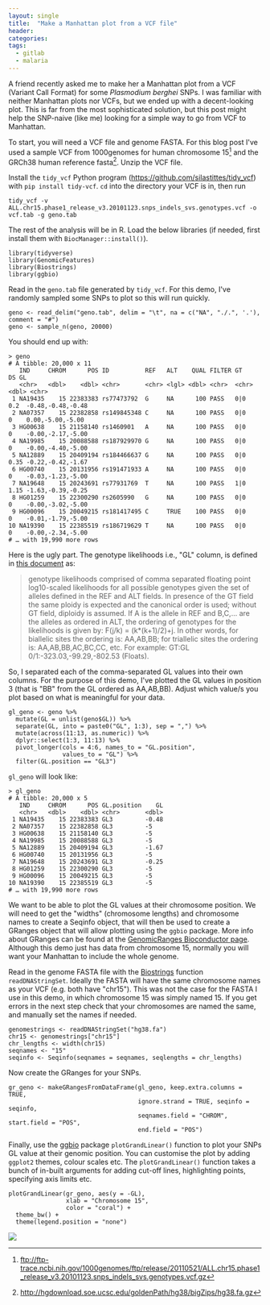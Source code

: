 ```yaml
---
layout: single
title:  "Make a Manhattan plot from a VCF file"
header:
categories: 
tags:
  - gitlab
  - malaria
---
```


A friend recently asked me to make her a Manhattan plot from a VCF (Variant Call Format) for some *Plasmodium berghei* SNPs. I was familiar with neither Manhattan plots nor VCFs, but we ended up with a decent-looking plot. This is far from the most sophisticated solution, but this post might help the SNP-naive (like me) looking for a simple way to go from VCF to Manhattan.

To start, you will need a VCF file and genome FASTA. For this blog post I've used a sample VCF from 1000genomes for human chromosome 15[^1] and the GRCh38 human reference fasta[^2]. Unzip the VCF file. 

Install the `tidy_vcf` Python program (https://github.com/silastittes/tidy_vcf) with `pip install tidy-vcf`. `cd` into the directory your VCF is in, then run 

```
tidy_vcf -v ALL.chr15.phase1_release_v3.20101123.snps_indels_svs.genotypes.vcf -o vcf.tab -g geno.tab
```

The rest of the analysis will be in R. Load the below libraries (if needed, first install them with `BiocManager::install()`). 

```
library(tidyverse)
library(GenomicFeatures)
library(Biostrings)
library(ggbio)
```

Read in the `geno.tab` file generated by `tidy_vcf`.  For this demo, I've randomly sampled some SNPs to plot so this will run quickly. 

```
geno <- read_delim("geno.tab", delim = "\t", na = c("NA", "./.", '.'), comment = "#")
geno <- sample_n(geno, 20000)
```

You should end up with:

```
> geno
# A tibble: 20,000 x 11
   IND     CHROM      POS ID          REF   ALT    QUAL FILTER GT       DS GL               
   <chr>   <dbl>    <dbl> <chr>       <chr> <lgl> <dbl> <chr>  <chr> <dbl> <chr>            
 1 NA19435    15 22383383 rs77473792  G     NA      100 PASS   0|0    0.2  -0.48,-0.48,-0.48
 2 NA07357    15 22382858 rs149845348 C     NA      100 PASS   0|0    0    0.00,-5.00,-5.00 
 3 HG00638    15 21158140 rs1460901   A     NA      100 PASS   0|0    0    -0.00,-2.17,-5.00
 4 NA19985    15 20088588 rs187929970 G     NA      100 PASS   0|0    0    -0.00,-4.40,-5.00
 5 NA12889    15 20409194 rs184466637 G     NA      100 PASS   0|0    0.35 -0.22,-0.42,-1.67
 6 HG00740    15 20131956 rs191471933 A     NA      100 PASS   0|0    0    -0.03,-1.23,-5.00
 7 NA19648    15 20243691 rs77931769  T     NA      100 PASS   1|0    1.15 -1.63,-0.39,-0.25
 8 HG01259    15 22300290 rs2605990   G     NA      100 PASS   0|0    0    -0.00,-3.02,-5.00
 9 HG00096    15 20049215 rs181417495 C     TRUE    100 PASS   0|0    0    -0.01,-1.79,-5.00
10 NA19390    15 22385519 rs186719629 T     NA      100 PASS   0|0    0    -0.00,-2.34,-5.00
# … with 19,990 more rows
```

Here is the ugly part. The genotype likelihoods i.e., "GL" column, is defined in [this document](https://samtools.github.io/hts-specs/VCFv4.2.pdf) as:

> genotype likelihoods comprised of comma separated floating point log10-scaled likelihoods for all possible genotypes given the set of alleles defined in the REF and ALT fields. In presence of the GT field the same ploidy is expected and the canonical order is used; without GT field, diploidy is assumed. If A is the allele in REF and B,C,... are the alleles as ordered in ALT, the ordering of genotypes for the likelihoods is given by: F(j/k) = (k*(k+1)/2)+j. In other words, for biallelic sites the ordering is: AA,AB,BB; for triallelic sites the ordering is: AA,AB,BB,AC,BC,CC, etc. For example: GT:GL 0/1:-323.03,-99.29,-802.53 (Floats). 

So, I separated each of the comma-separated GL values into their own columns. For the purpose of this demo, I've plotted the GL values in position 3 (that is "BB" from the GL ordered as AA,AB,BB). Adjust which value/s you plot based on what is meaningful for your data.

```
gl_geno <- geno %>%
  mutate(GL = unlist(geno$GL)) %>%
  separate(GL, into = paste0("GL", 1:3), sep = ",") %>%
  mutate(across(11:13, as.numeric)) %>%
  dplyr::select(1:3, 11:13) %>%
  pivot_longer(cols = 4:6, names_to = "GL.position",
               values_to = "GL") %>%
  filter(GL.position == "GL3")
```

`gl_geno` will look like:

```
> gl_geno
# A tibble: 20,000 x 5
   IND     CHROM      POS GL.position    GL
   <chr>   <dbl>    <dbl> <chr>       <dbl>
 1 NA19435    15 22383383 GL3         -0.48
 2 NA07357    15 22382858 GL3         -5   
 3 HG00638    15 21158140 GL3         -5   
 4 NA19985    15 20088588 GL3         -5   
 5 NA12889    15 20409194 GL3         -1.67
 6 HG00740    15 20131956 GL3         -5   
 7 NA19648    15 20243691 GL3         -0.25
 8 HG01259    15 22300290 GL3         -5   
 9 HG00096    15 20049215 GL3         -5   
10 NA19390    15 22385519 GL3         -5   
# … with 19,990 more rows
```

We want to be able to plot the GL values at their chromosome position. We will need to get the "widths" (chromosome lengths) and chromosome names to create a Seqinfo object, that will then be used to create a GRanges object that will allow plotting using the `ggbio` package. More info about GRanges can be found at the [GenomicRanges Bioconductor page](https://bioconductor.org/packages/release/bioc/html/GenomicRanges.html). Although this demo just has data from chromosome 15, normally you will want your Manhattan to include the whole genome. 

Read in the genome FASTA file with the [Biostrings](https://bioconductor.org/packages/release/bioc/html/Biostrings.html) function `readDNAStringSet`. Ideally the FASTA will have the same chromosome names as your VCF (e.g. both have "chr15"). This was not the case for the FASTA I use in this demo, in which chromosome 15 was simply named 15. If you get errors in the next step check that your chromosomes are named the same, and manually set the names if needed.

```
genomestrings <- readDNAStringSet("hg38.fa")
chr15 <- genomestrings["chr15"]
chr_lengths <- width(chr15)
seqnames <- "15"
seqinfo <- Seqinfo(seqnames = seqnames, seqlengths = chr_lengths)
```

Now create the GRanges for your SNPs. 

```
gr_geno <- makeGRangesFromDataFrame(gl_geno, keep.extra.columns = TRUE, 
                                    ignore.strand = TRUE, seqinfo = seqinfo, 
                                    seqnames.field = "CHROM", start.field = "POS", 
                                    end.field = "POS")
```

Finally, use the [ggbio](https://www.bioconductor.org/packages/release/bioc/html/ggbio.html) package `plotGrandLinear()` function to plot your SNPs GL value at their genomic position. You can customise the plot by adding `ggplot2` themes, colour scales etc. The `plotGrandLinear()` function takes a bunch of in-built arguments for adding cut-off lines, highlighting points, specifying axis limits etc. 

```
plotGrandLinear(gr_geno, aes(y = -GL),
                xlab = "Chromosome 15", 
                color = "coral") +
  theme_bw() +
  theme(legend.position = "none")                          
```

![](https://emchugh.io/images/manhattan.png)

[^1]: ftp://ftp-trace.ncbi.nih.gov/1000genomes/ftp/release/20110521/ALL.chr15.phase1_release_v3.20101123.snps_indels_svs.genotypes.vcf.gz
[^2]: http://hgdownload.soe.ucsc.edu/goldenPath/hg38/bigZips/hg38.fa.gz
